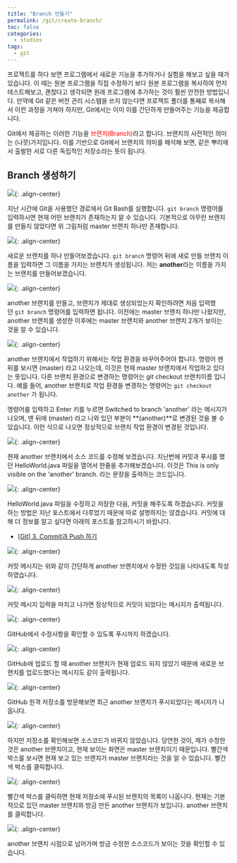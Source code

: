 ```yaml
---
title: "Branch 만들기"
permalink: /git/create-branch/
toc: false
categories:
  - studies
tags:
  - git
---
```


프로젝트를 하다 보면 프로그램에서 새로운 기능을 추가하거나 실험을 해보고 싶을 때가 있습니다. 이 때는 원본 프로그램을 직접 수정하기 보다 원본 프로그램을 복사하여 먼저 테스트해보고, 괜찮다고 생각되면 원래 프로그램에 추가하는 것이 훨씬 안전한 방법입니다. 만약에 Git 같은 버전 관리 시스템을 쓰지 않는다면 프로젝트 폴더를 통째로 복사해서 이런 과정을 거쳐야 하지만, Git에서는 이미 이를 간단하게 만들어주는 기능을 제공합니다.

Git에서 제공하는 이러한 기능을 <span style="color:red">브랜치(Branch)</span>라고 합니다. 브랜치의 사전적인 의미는 (나뭇)가지입니다. 이를 기반으로 Git에서 브랜치의 의미를 해석해 보면, 같은 뿌리에서 출발한 서로 다른 독립적인 저장소라는 뜻이 됩니다.

## Branch 생성하기

![](https://github.com/JoonsuRyu/images/blob/master/Git/004/01.png?raw=true){: .align-center}

지난 시간에 Git을 사용했던 경로에서 Git Bash를 실행합니다. `git branch` 명령어를 입력하시면 현재 어떤 브랜치가 존재하는지 알 수 있습니다. 기본적으로 아무런 브랜치를 만들지 않았다면 위 그림처럼 master 브랜치 하나만 존재합니다.

![](https://github.com/JoonsuRyu/images/blob/master/Git/004/02.png?raw=true){: .align-center}

새로운 브랜치를 하나 만들어보겠습니다. `git branch` 명령어 뒤에 새로 만들 브랜치 이름을 입력하면 그 이름을 가지는 브랜치가 생성됩니다. 저는 **another**라는 이름을 가지는 브랜치를 만들어보겠습니다.

![](https://github.com/JoonsuRyu/images/blob/master/Git/004/03.png?raw=true){: .align-center}

another 브랜치를 만들고, 브랜치가 제대로 생성되었는지 확인하려면 처음 입력했던 `git branch` 명령어를 입력하면 됩니다. 이전에는 master 브랜치 하나만 나왔지만, another 브랜치를 생성한 이후에는 master 브랜치와 another 브랜치 2개가 보이는 것을 알 수 있습니다.

![](https://github.com/JoonsuRyu/images/blob/master/Git/004/04.png?raw=true){: .align-center}

another 브랜치에서 작업하기 위해서는 작업 환경을 바꾸어주어야 합니다. 명령어 맨 뒤를 보시면 (master) 라고 나오는데, 이것은 현재 master 브랜치에서 작업하고 있다는 뜻입니다. 다른 브랜치 환경으로 변경하는 명령어는 git checkout 브랜치이름 입니다. 예를 들어, another 브랜치로 작업 환경을 변경하는 명령어는 `git checkout another` 가 됩니다.

명령어를 입력하고 Enter 키를 누르면 Switched to branch 'another' 라는 메시지가 나오며, 맨 뒤에 (master) 라고 나와 있던 부분이 **(another)**로 변경된 것을 볼 수 있습니다. 이런 식으로 나오면 정상적으로 브랜치 작업 환경이 변경된 것입니다.

![](https://github.com/JoonsuRyu/images/blob/master/Git/004/05.png?raw=true){: .align-center}

현재 another 브랜치에서 소스 코드를 수정해 보겠습니다. 지난번에 커밋과 푸시를 했던 HelloWorld.java 파일을 열어서 한줄을 추가해보겠습니다. 이것은 This is only visible on the 'another' branch. 라는 문장을 출력하는 코드입니다.

![](https://github.com/JoonsuRyu/images/blob/master/Git/004/06.png?raw=true){: .align-center}

HelloWorld.java 파일을 수정하고 저장한 다음, 커밋을 해주도록 하겠습니다. 커밋을 하는 방법은 지난 포스트에서 다루었기 때문에 따로 설명하지는 않겠습니다. 커밋에 대해 더 정보를 알고 싶다면 아래의 포스트를 참고하시기 바랍니다.

- [[Git] 3. Commit과 Push 하기](/git/commit-and-push/)

![](https://github.com/JoonsuRyu/images/blob/master/Git/004/07.png?raw=true){: .align-center}

커밋 메시지는 위와 같이 간단하게 another 브랜치에서 수정한 것임을 나타내도록 작성하였습니다.

![](https://github.com/JoonsuRyu/images/blob/master/Git/004/08.png?raw=true){: .align-center}

커밋 메시지 입력을 마치고 나가면 정상적으로 커밋이 되었다는 메시지가 출력됩니다.

![](https://github.com/JoonsuRyu/images/blob/master/Git/004/09.png?raw=true){: .align-center}

GitHub에서 수정사항을 확인할 수 있도록 푸시까지 하겠습니다.

![](https://github.com/JoonsuRyu/images/blob/master/Git/004/10.png?raw=true){: .align-center}

GitHub에 업로드 할 때 another 브랜치가 현재 업로드 되지 않았기 때문에 새로운 브랜치를 업로드했다는 메시지도 같이 출력됩니다.

![](https://github.com/JoonsuRyu/images/blob/master/Git/004/11.png?raw=true){: .align-center}

GitHub 원격 저장소를 방문해보면 최근 another 브랜치가 푸시되었다는 메시지가 나옵니다.

![](https://github.com/JoonsuRyu/images/blob/master/Git/004/12.png?raw=true){: .align-center}

하지만 저장소를 확인해보면 소스코드가 바뀌지 않았습니다. 당연한 것이, 제가 수정한 것은 another 브랜치이고, 현재 보이는 화면은 master 브랜치이기 때문입니다. 빨간색 박스를 보시면 현재 보고 있는 브랜치가 master 브랜치라는 것을 알 수 있습니다. 빨간색 박스를 클릭합니다.

![](https://github.com/JoonsuRyu/images/blob/master/Git/004/13.png?raw=true){: .align-center}

빨간색 박스를 클릭하면 현재 저장소에 푸시된 브랜치의 목록이 나옵니다. 현재는 기본적으로 있던 master 브랜치와 방금 만든 another 브랜치가 보입니다. another 브랜치를 클릭합니다.

![](https://github.com/JoonsuRyu/images/blob/master/Git/004/14.png?raw=true){: .align-center}

another 브랜치 시점으로 넘어가며 방금 수정한 소스코드가 보이는 것을 확인할 수 있습니다.